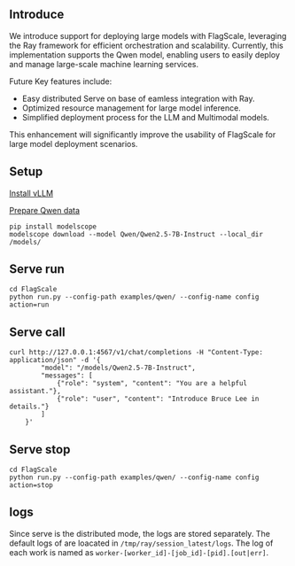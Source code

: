 ## Introduce
We introduce support for deploying large models with FlagScale, leveraging the Ray framework for efficient orchestration and scalability. Currently, this implementation supports the Qwen model, enabling users to easily deploy and manage large-scale machine learning services.

Future Key features include:

- Easy distributed Serve on base of eamless integration with Ray.
- Optimized resource management for large model inference.
- Simplified deployment process for the LLM and Multimodal models.

This enhancement will significantly improve the usability of FlagScale for large model deployment scenarios.


## Setup
[Install vLLM](../../../README.md#setup)

[Prepare Qwen data](https://www.modelscope.cn/models/Qwen/Qwen2.5-7B-Instruct/summary)

```shell
pip install modelscope
modelscope download --model Qwen/Qwen2.5-7B-Instruct --local_dir /models/
```


## Serve run
```shell
cd FlagScale
python run.py --config-path examples/qwen/ --config-name config action=run
```


## Serve call
```shell
curl http://127.0.0.1:4567/v1/chat/completions -H "Content-Type: application/json" -d '{
        "model": "/models/Qwen2.5-7B-Instruct",
        "messages": [
            {"role": "system", "content": "You are a helpful assistant."},
            {"role": "user", "content": "Introduce Bruce Lee in details."}
        ]
    }'
```


## Serve stop
```shell
cd FlagScale
python run.py --config-path examples/qwen/ --config-name config action=stop
```

## logs
Since serve is the distributed mode, the logs are stored separately. 
The default logs of are loacated in `/tmp/ray/session_latest/logs`.
The log of each work is named as `worker-[worker_id]-[job_id]-[pid].[out|err]`.